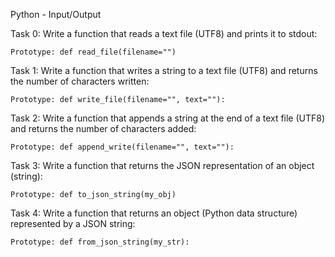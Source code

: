 Python - Input/Output 

Task 0: Write a function that reads a text file (UTF8) and prints it to stdout:

    Prototype: def read_file(filename="")

Task 1: Write a function that writes a string to a text file (UTF8) and returns the number of characters written:

    Prototype: def write_file(filename="", text=""):

Task 2: Write a function that appends a string at the end of a text file (UTF8) and returns the number of characters added:

    Prototype: def append_write(filename="", text=""):


Task 3: Write a function that returns the JSON representation of an object (string):

    Prototype: def to_json_string(my_obj)

Task 4: Write a function that returns an object (Python data structure) represented by a JSON string:

    Prototype: def from_json_string(my_str):
